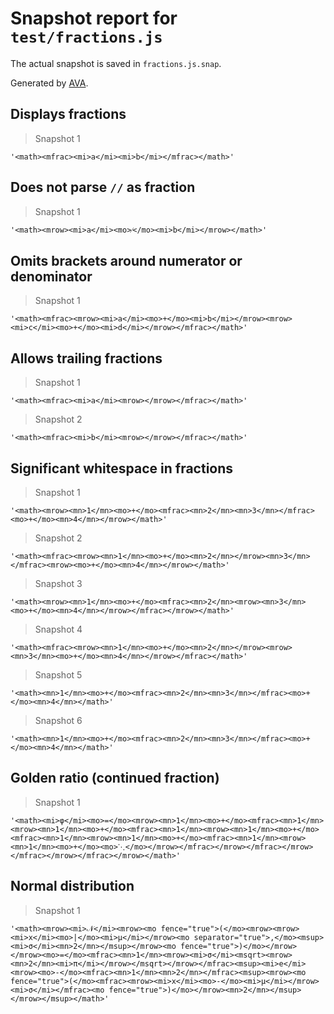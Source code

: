# Snapshot report for `test/fractions.js`

The actual snapshot is saved in `fractions.js.snap`.

Generated by [AVA](https://avajs.dev).

## Displays fractions

> Snapshot 1

    '<math><mfrac><mi>a</mi><mi>b</mi></mfrac></math>'

## Does not parse `//` as fraction

> Snapshot 1

    '<math><mrow><mi>a</mi><mo>⁄</mo><mi>b</mi></mrow></math>'

## Omits brackets around numerator or denominator

> Snapshot 1

    '<math><mfrac><mrow><mi>a</mi><mo>+</mo><mi>b</mi></mrow><mrow><mi>c</mi><mo>+</mo><mi>d</mi></mrow></mfrac></math>'

## Allows trailing fractions

> Snapshot 1

    '<math><mfrac><mi>a</mi><mrow></mrow></mfrac></math>'

> Snapshot 2

    '<math><mfrac><mi>b</mi><mrow></mrow></mfrac></math>'

## Significant whitespace in fractions

> Snapshot 1

    '<math><mrow><mn>1</mn><mo>+</mo><mfrac><mn>2</mn><mn>3</mn></mfrac><mo>+</mo><mn>4</mn></mrow></math>'

> Snapshot 2

    '<math><mfrac><mrow><mn>1</mn><mo>+</mo><mn>2</mn></mrow><mn>3</mn></mfrac><mrow><mo>+</mo><mn>4</mn></mrow></math>'

> Snapshot 3

    '<math><mrow><mn>1</mn><mo>+</mo><mfrac><mn>2</mn><mrow><mn>3</mn><mo>+</mo><mn>4</mn></mrow></mfrac></mrow></math>'

> Snapshot 4

    '<math><mfrac><mrow><mn>1</mn><mo>+</mo><mn>2</mn></mrow><mrow><mn>3</mn><mo>+</mo><mn>4</mn></mrow></mfrac></math>'

> Snapshot 5

    '<math><mn>1</mn><mo>+</mo><mfrac><mn>2</mn><mn>3</mn></mfrac><mo>+</mo><mn>4</mn></math>'

> Snapshot 6

    '<math><mn>1</mn><mo>+</mo><mfrac><mn>2</mn><mn>3</mn></mfrac><mo>+</mo><mn>4</mn></math>'

## Golden ratio (continued fraction)

> Snapshot 1

    '<math><mi>φ</mi><mo>=</mo><mrow><mn>1</mn><mo>+</mo><mfrac><mn>1</mn><mrow><mn>1</mn><mo>+</mo><mfrac><mn>1</mn><mrow><mn>1</mn><mo>+</mo><mfrac><mn>1</mn><mrow><mn>1</mn><mo>+</mo><mfrac><mn>1</mn><mrow><mn>1</mn><mo>+</mo><mo>⋱</mo></mrow></mfrac></mrow></mfrac></mrow></mfrac></mrow></mfrac></mrow></math>'

## Normal distribution

> Snapshot 1

    '<math><mrow><mi>𝒩</mi><mrow><mo fence="true">(</mo><mrow><mrow><mi>x</mi><mo>|</mo><mi>μ</mi></mrow><mo separator="true">,</mo><msup><mi>σ</mi><mn>2</mn></msup></mrow><mo fence="true">)</mo></mrow></mrow><mo>=</mo><mfrac><mn>1</mn><mrow><mi>σ</mi><msqrt><mrow><mn>2</mn><mi>π</mi></mrow></msqrt></mrow></mfrac><msup><mi>e</mi><mrow><mo>-</mo><mfrac><mn>1</mn><mn>2</mn></mfrac><msup><mrow><mo fence="true">(</mo><mfrac><mrow><mi>x</mi><mo>-</mo><mi>μ</mi></mrow><mi>σ</mi></mfrac><mo fence="true">)</mo></mrow><mn>2</mn></msup></mrow></msup></math>'

